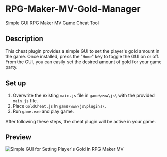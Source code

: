 # RPG-Maker-MV-Gold-Manager
Simple GUI RPG Maker MV Game Cheat Tool

## Description
This cheat plugin provides a simple GUI to set the player's gold amount in the game. Once installed, press the "```Home```" key to toggle the GUI on or off. From the GUI, you can easily set the desired amount of gold for your game party.

## Set up
1. Overwrite the existing ```main.js``` file in ```game\www\js\``` with the provided ```main.js``` file. 
2. Place ```GoldCheat.js``` in ```game\www\js\plugins\```.
3. Run ```game.exe``` and play game.

After following these steps, the cheat plugin will be active in your game.

## Preview
![Simple GUI for Setting Player's Gold in RPG Maker MV](https://github.com/user-attachments/assets/db69762d-fcc3-4c36-ab7e-7277c9d1dc83)
